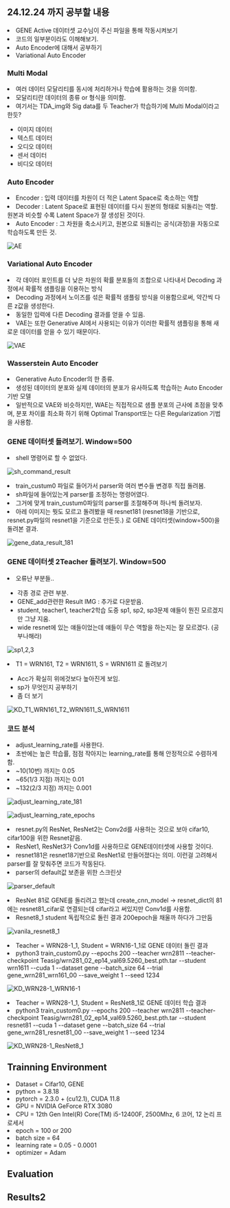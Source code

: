 ## 24.12.24 까지 공부할 내용
<li> GENE Active 데이터셋 교수님이 주신 파일을 통해 작동시켜보기 </li>
<li> 코드의 일부분이라도 이해해보기. </li>
<li> Auto Encoder에 대해서 공부하기 </li>
<li> Variational Auto Encoder </li>


### Multi Modal
<li> 여러 데이터 모달리티를 동시에 처리하거나 학습에 활용하는 것을 의미함.  </li>
<li> 모달리티란 데이터의 종류 or 형식을 의미함. </li>
<li> 여기서는 TDA_img와 Sig data를 두 Teacher가 학습하기에 Multi Modal이라고 한듯? </li>
<ul>
<li> 이미지 데이터 </li>
<li> 텍스트 데이터 </li>
<li> 오디오 데이터 </li>
<li> 센서 데이터 </li>
<li> 비디오 데이터 </li>
</ul>

### Auto Encoder
<li> Encoder : 입력 데이터를 차원이 더 적은 Latent Space로 축소하는 역할 </li>
<li> Decoder : Latent Space로 표현된 데이터를 다시 원본의 형태로 되돌리는 역할. 원본과 비슷할 수록 Latent Space가 잘 생성된 것이다. </li>
<li> Auto Encoder : 그 차원을 축소시키고, 원본으로 되돌리는 공식(과정)을 자동으로 학습하도록 만든 것. </li>

![AE](https://github.com/wjdwocks/ML-DNN/raw/main/markdown/24.12.24/AE.png)

### Variational Auto Encoder
<li> 각 데이터 포인트를 더 낮은 차원의 확률 분포들의 조합으로 나타내서 Decoding 과정에서 확률적 샘플링을 이용하는 방식 </li>
<li> Decoding 과정에서 노이즈를 섞은 확률적 샘플링 방식을 이용함으로써, 약간씩 다른 z값을 생성한다. </li>
<li> 동일한 입력에 다른 Decoding 결과를 얻을 수 있음. </li>
<li> VAE는 또한 Generative AI에서 사용되는 이유가 이러한 확률적 샘플링을 통해 새로운 데이터를 얻을 수 있기 때문이다. </li>

![VAE](https://github.com/wjdwocks/ML-DNN/raw/main/markdown/24.12.24/VAE.png)

### Wasserstein Auto Encoder
<li> Generative Auto Encoder의 한 종류. </li>
<li> 생성된 데이터의 분포와 실제 데이터의 분포가 유사하도록 학습하는 Auto Encoder기반 모델 </li>
<li> 일반적으로 VAE와 비슷하지만, WAE는 직접적으로 샘플 분포의 근사에 초점을 맞추며, 분포 차이를 최소화 하기 위해 Optimal Transport또는 다른 Regularization 기법을 사용함. </li>


### GENE 데이터셋 돌려보기. Window=500
<li> shell 명령어로 할 수 없었다.  </li>

![sh_command_result](https://github.com/wjdwocks/ML-DNN/raw/main/markdown/24.12.24/sh_command_result.png)
<li> train_custum0 파일로 들어가서 parser와 여러 변수들 변경후 직접 돌려봄. </li>
<li> sh파일에 들어있는게 parser를 조정하는 명령어였다. </li>
<li> 그거에 맞게 train_custum0파일의 parser를 조절해주며 하나씩 돌려보자. </li>
<li> 아레 이미지는 뭣도 모르고 돌려봤을 때 resnet181 (resnet18을 기반으로, resnet.py파일의 resnet1을 기준으로 만든듯.) 로 GENE 데이터셋(window=500)을 돌려본 결과. </li>

![gene_data_result_181](https://github.com/wjdwocks/ML-DNN/raw/main/markdown/24.12.24/GENE_data_result_181.png)


### GENE 데이터셋 2Teacher 돌려보기. Window=500
<li> 오류난 부분들.. </li>
<ul>
<li> 각종 경로 관련 부분. </li>
<li> GENE_add관련한 Result IMG : 추가로 다운받음. </li>
<li> student, teacher1, teacher2학습 도중 sp1, sp2, sp3문제 얘들이 뭔진 모르겠지만 그냥 지움. </li>
<li> wide resnet에 있는 얘들이었는데 얘들이 무슨 역할을 하는지는 잘 모르겠다. (공부나해라) </li>
</ul>

![sp1,2,3](https://github.com/wjdwocks/ML-DNN/raw/main/markdown/24.12.24/sp1,2,3.png)

<li> T1 = WRN161, T2 = WRN1611, S = WRN1611 로 돌려보기 </li>
<ul>
<li> Acc가 확실히 위에것보다 높아진게 보임. </li>
<li> sp가 무엇인지 공부하기 </li>
<li> 좀 더 보기 </li>
</ul>

![KD_T1_WRN161_T2_WRN1611_S_WRN1611](https://github.com/wjdwocks/ML-DNN/raw/main/markdown/24.12.24/KD_T1_WRN161_T2_WRN1611_S_WRN1611.png)




### 코드 분석
<li> adjust_learning_rate를 사용한다. </li>
<li> 초반에는 높은 학습률, 점점 작아지는 learning_rate를 통해 안정적으로 수렴하게 함. </li>
<li> ~10(10번) 까지는 0.05 </li>
<li> ~65(1/3 지점) 까지는 0.01 </li>
<li> ~132(2/3 지점) 까지는 0.001 </li>

![adjust_learning_rate_181](https://github.com/wjdwocks/ML-DNN/raw/main/markdown/24.12.24/adjust_learning_rate_181.png)

![adjust_learning_rate_epochs](https://github.com/wjdwocks/ML-DNN/raw/main/markdown/24.12.24/adjust_learning_rate_epochs.png)

<li> resnet.py의 ResNet, ResNet2는 Conv2d를 사용하는 것으로 보아 cifar10, cifar100을 위한 Resnet같음. </li>
<li> ResNet1, ResNet3가 Conv1d를 사용하므로 GENE데이터셋에 사용할 것이다. </li>
<li> resnet181은 resnet18기반으로 ResNet1로 만들어졌다는 의미. 이런걸 고려해서 parser를 잘 맞춰주면 코드가 작동된다. </li>
<li> parser의 default값 보존을 위한 스크린샷 </li>

![parser_default](https://github.com/wjdwocks/ML-DNN/raw/main/markdown/24.12.24/parser_default.png)
<li> ResNet 81로 GENE를 돌리려고 했는데 create_cnn_model -> resnet_dict의 81에는 resnet81_cifar로 연결되는데 cifar라고 써있지만 Conv1d를 사용함. </li>
<li> Resnet8_1 student 독립적으로 돌린 결과 200epoch을 채울까 하다가 그만둠 </li>

![vanila_resnet8_1](https://github.com/wjdwocks/ML-DNN/raw/main/markdown/24.12.24/vanila_resnet8_1.png)

<li> Teacher = WRN28-1_1, Student = WRN16-1_1로 GENE 데이터 돌린 결과 </li>
<li> python3 train_custom0.py --epochs 200 --teacher wrn2811 --teacher-checkpoint Teasig/wrn281_02_ep14_val69.5260_best.pth.tar --student wrn1611 --cuda 1 --dataset gene --batch_size 64 --trial gene_wrn281_wrn161_00 --save_weight 1 --seed 1234 </li>

![KD_WRN28-1_WRN16-1](https://github.com/wjdwocks/ML-DNN/raw/main/markdown/24.12.24/KD_WRN28-1_WRN16-1.png)
<li> Teacher = WRN28-1_1, Student = ResNet8_1로 GENE 데이터 학습 결과 </li>
<li> python3 train_custom0.py --epochs 200 --teacher wrn2811 --teacher-checkpoint Teasig/wrn281_02_ep14_val69.5260_best.pth.tar --student resnet81 --cuda 1 --dataset gene --batch_size 64 --trial gene_wrn281_resnet81_00 --save_weight 1 --seed 1234 </li>

![KD_WRN28-1_ResNet8_1](https://github.com/wjdwocks/ML-DNN/raw/main/markdown/24.12.24/KD_WRN28-1_1_ResNet8_1.png)


## Trainning Environment
<li> Dataset = Cifar10, GENE </li>
<li> python = 3.8.18 </li>
<li> pytorch = 2.3.0 + (cu12.1), CUDA 11.8 </li>
<li> GPU = NVIDIA GeForce RTX 3080 </li>
<li> CPU = 12th Gen Intel(R) Core(TM) i5-12400F, 2500Mhz, 6 코어, 12 논리 프로세서 </li>
<li> epoch = 100 or 200 </li>
<li> batch size = 64 </li>
<li> learning rate = 0.05 - 0.0001 </li>
<li> optimizer = Adam </li>



## Evaluation


## Results2